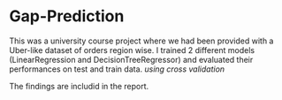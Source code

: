 # Gap-Prediction

This was a university course project where we had been provided with a Uber-like dataset of orders region wise.
I trained 2 different models (LinearRegression and DecisionTreeRegressor) and evaluated their performances on test and train data. *using cross validation*

The findings are includid in the report.
